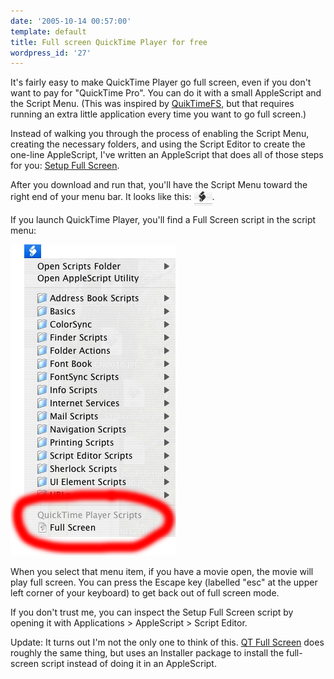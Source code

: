 ```yaml
---
date: '2005-10-14 00:57:00'
template: default
title: Full screen QuickTime Player for free
wordpress_id: '27'
---
```


It's fairly easy to make QuickTime Player go full screen, even if you don't want to pay for "QuickTime Pro".  You can do it with a small AppleScript and the Script Menu.  (This was inspired by [QuikTimeFS](http://macweaver.com/software/quiktimefs/), but that requires running an extra little application every time you want to go full screen.)

Instead of walking you through the process of enabling the Script Menu, creating the necessary folders, and using the Script Editor to create the one-line AppleScript, I've written an AppleScript that does all of those steps for you: [Setup Full Screen](Setup%20Full%20Screen.app.zip).

After you download and run that, you'll have the Script Menu toward the right end of your menu bar.  It looks like this:  <img style='vertical-align: middle' src="script-menu-icon.png" width="29" height="25" alt="Script Menu icon" />.

If you launch QuickTime Player, you'll find a Full Screen script in the script menu:

<img src="script-menu.png" width="265" height="498" alt="Full Screen Menu Item" />

When you select that menu item, if you have a movie open, the movie will play full screen.  You can press the Escape key (labelled "esc" at the upper left corner of your keyboard) to get back out of full screen mode.

If you don't trust me, you can inspect the Setup Full Screen script by opening it with Applications &gt; AppleScript &gt; Script Editor.

Update:  It turns out I'm not the only one to think of this.  <a href='http://www.macparc.ch/mirror/QT_Full_Screen/'>QT Full Screen</a> does roughly the same thing, but uses an Installer package to install the full-screen script instead of doing it in an AppleScript.
